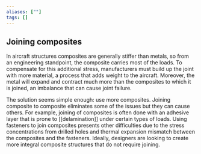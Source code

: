 ```yaml
---
aliases: [""]
tags: []
---
```


## Joining composites


In aircraft structures composites are generally stiffer than metals, so from an engineering standpoint, the composite carries most of the loads. To compensate for this additional stress, manufacturers must build up the joint with more material, a process that adds weight to the aircraft. Moreover, the metal will expand and contract much more than the composites to which it is joined, an imbalance that can cause joint failure. 

The solution seems simple enough: use more composites. Joining composite to composite eliminates some of the issues but they can cause others. For example, joining of composites is often done with an adhesive layer that is prone to [[delamination]] under certain types of loads. Using fasteners to join composites presents other difficulties due to the stress concentrations from drilled holes and thermal expansion mismatch between the composites and the fasteners. Ideally, designers are looking to create more integral composite structures that do not require joining.
